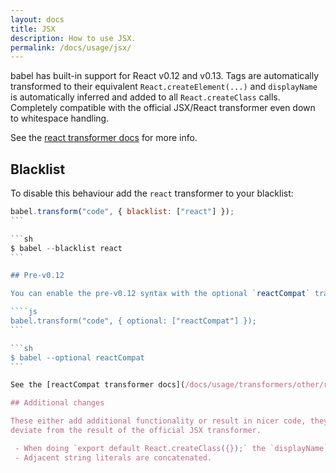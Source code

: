 ```yaml
---
layout: docs
title: JSX
description: How to use JSX.
permalink: /docs/usage/jsx/
---
```


<p class="lead">
  babel has built-in support for React v0.12 and v0.13. Tags are automatically transformed
  to their equivalent <code>React.createElement(...)</code> and
  <code>displayName</code> is automatically inferred and added to all
  <code>React.createClass</code> calls. Completely compatible with the official
  JSX/React transformer even down to whitespace handling.
</p>

See the [react transformer docs](/docs/usage/transformers/other/react) for more info.

## Blacklist

To disable this behaviour add the `react` transformer to your blacklist:

````js
babel.transform("code", { blacklist: ["react"] });
```

```sh
$ babel --blacklist react
```

## Pre-v0.12

You can enable the pre-v0.12 syntax with the optional `reactCompat` transformer:

````js
babel.transform("code", { optional: ["reactCompat"] });
```

```sh
$ babel --optional reactCompat
```

See the [reactCompat transformer docs](/docs/usage/transformers/other/react-compat) for more info.

## Additional changes

These either add additional functionality or result in nicer code, they do not in any way
deviate from the result of the official JSX transformer.

 - When doing `export default React.createClass({});` the `displayName` is inferred from the current filename.
 - Adjacent string literals are concatenated.
